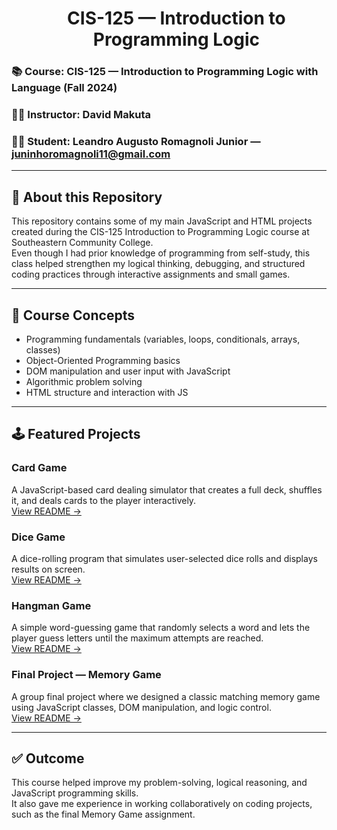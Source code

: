 <div id="user-content-toc"> 
  <ul align="center" style="list-style: none;"> 
    <summary> 
      <h1> CIS-125 — Introduction to Programming Logic </h1> 
    </summary> 
  </ul> 
</div>

### 📚 Course: CIS-125 — Introduction to Programming Logic with Language (Fall 2024)
### 👨‍🏫 Instructor: David Makuta  
### 👨‍🎓 Student: Leandro Augusto Romagnoli Junior — juninhoromagnoli11@gmail.com  

---

## 📂 About this Repository

This repository contains some of my main JavaScript and HTML projects created during the CIS-125 Introduction to Programming Logic course at Southeastern Community College.  
Even though I had prior knowledge of programming from self-study, this class helped strengthen my logical thinking, debugging, and structured coding practices through interactive assignments and small games.

---

## 🧠 Course Concepts

* Programming fundamentals (variables, loops, conditionals, arrays, classes)
* Object-Oriented Programming basics
* DOM manipulation and user input with JavaScript
* Algorithmic problem solving
* HTML structure and interaction with JS

---

## 🕹️ Featured Projects

### Card Game  
A JavaScript-based card dealing simulator that creates a full deck, shuffles it, and deals cards to the player interactively.  
[View README →](./Card-Game/README.md)

### Dice Game  
A dice-rolling program that simulates user-selected dice rolls and displays results on screen.  
[View README →](./Dice-Game/README.md)

### Hangman Game  
A simple word-guessing game that randomly selects a word and lets the player guess letters until the maximum attempts are reached.  
[View README →](./Hangman-Game/README.md)

### Final Project — Memory Game  
A group final project where we designed a classic matching memory game using JavaScript classes, DOM manipulation, and logic control.  
[View README →](./Memory-Game/README.md)

---

## ✅ Outcome
This course helped improve my problem-solving, logical reasoning, and JavaScript programming skills.  
It also gave me experience in working collaboratively on coding projects, such as the final Memory Game assignment.
